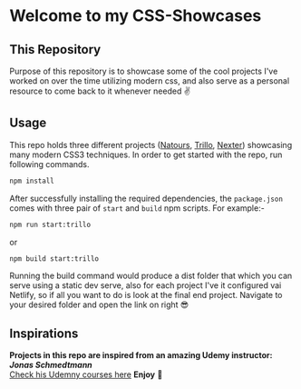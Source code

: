 # Welcome to my CSS-Showcases

## This Repository
Purpose of this repository is to showcase some of the cool projects I've worked on over the time utilizing modern css, and also serve as a personal resource to come back to it whenever needed ✌

## Usage
This repo holds three different projects ([Natours](https://github.com/jaisharx/css-showcase/tree/master/Natours-Project), [Trillo](https://github.com/jaisharx/css-showcase/tree/master/Trillo), [Nexter](https://github.com/jaisharx/css-showcase/tree/master/Nexter)) showcasing many modern CSS3 techniques. In order to get started with the repo, run following commands.

```bash
npm install
```

After successfully installing the required dependencies, the ```package.json``` comes with three pair of ```start``` and ```build``` npm scripts. For example:-

```bash
npm run start:trillo
```
or
```bash
npm build start:trillo
```
Running the build command would produce a dist folder that which you can serve using a static dev serve, also for each project I've it configured vai Netlify, so if all you want to do is look at the final end project. Navigate to your desired folder and open the link on right 😎

## Inspirations

**Projects in this repo are inspired from an amazing Udemy instructor: *Jonas Schmedtmann*** <br>
[Check his Udemny courses here](https://www.udemy.com/user/jonasschmedtmann/) **Enjoy** 🎉
